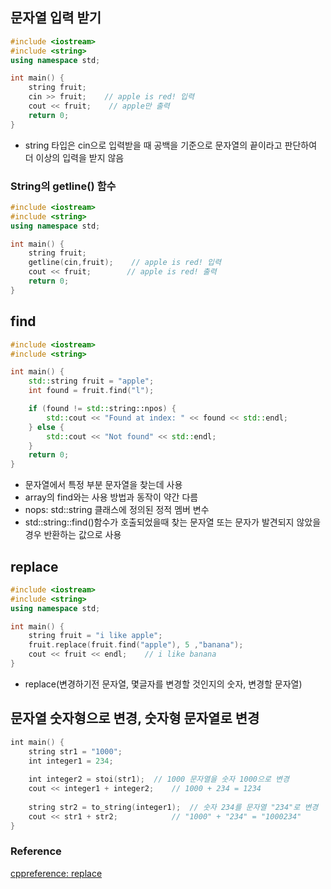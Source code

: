 ## 문자열 입력 받기
```cpp
#include <iostream>
#include <string>
using namespace std;

int main() {
    string fruit;
    cin >> fruit;    // apple is red! 입력
    cout << fruit;    // apple만 출력
    return 0;
}
```
- string 타입은 cin으로 입력받을 때 공백을 기준으로 문자열의 끝이라고 판단하여 더 이상의 입력을 받지 않음

### String의 getline() 함수
```cpp
#include <iostream>
#include <string>
using namespace std;

int main() {
    string fruit;
    getline(cin,fruit);    // apple is red! 입력
    cout << fruit;        // apple is red! 출력
    return 0;
}
```
## find
```cpp
#include <iostream>
#include <string>

int main() {
    std::string fruit = "apple";
    int found = fruit.find("l");

    if (found != std::string::npos) {
        std::cout << "Found at index: " << found << std::endl;
    } else {
        std::cout << "Not found" << std::endl;
    }
    return 0;
}
```
- 문자열에서 특정 부분 문자열을 찾는데 사용
- array의 find와는 사용 방법과 동작이 약간 다름
- nops: std::string 클래스에 정의된 정적 멤버 변수 
- std::string::find()함수가 호출되었을때 찾는 문자열 또는 문자가 발견되지 않았을 경우 반환하는 값으로 사용

## replace
```cpp
#include <iostream>
#include <string>
using namespace std;

int main() {
    string fruit = "i like apple";
    fruit.replace(fruit.find("apple"), 5 ,"banana");
    cout << fruit << endl;    // i like banana
}
```
- replace(변경하기전 문자열, 몇글자를 변경할 것인지의 숫자, 변경할 문자열)

## 문자열 숫자형으로 변경, 숫자형 문자열로 변경
```swift
int main() {
    string str1 = "1000";
    int integer1 = 234;
    
    int integer2 = stoi(str1);  // 1000 문자열을 숫자 1000으로 변경
    cout << integer1 + integer2;    // 1000 + 234 = 1234
    
    string str2 = to_string(integer1);  // 숫자 234를 문자열 "234"로 변경
    cout << str1 + str2;            // "1000" + "234" = "1000234" 
}
```

### Reference
[cppreference: replace](https://en.cppreference.com/w/cpp/string/basic_string/replace)
